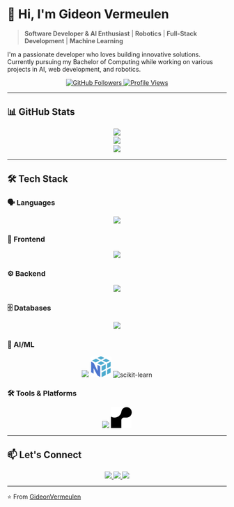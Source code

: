 # 👋 Hi, I'm Gideon Vermeulen

> **Software Developer & AI Enthusiast** | **Robotics** | **Full-Stack Development** | **Machine Learning**

I'm a passionate developer who loves building innovative solutions. Currently pursuing my Bachelor of Computing while working on various projects in AI, web development, and robotics.

<p align="center">
  <a href="https://github.com/GideonVermeulen">
    <img src="https://img.shields.io/github/followers/GideonVermeulen?style=for-the-badge&logo=github&color=blueviolet&labelColor=000000" alt="GitHub Followers"/>
  </a>
  <a href="https://github.com/GideonVermeulen">
    <img src="https://komarev.com/ghpvc/?username=GideonVermeulen&style=for-the-badge&color=blueviolet&labelColor=000000" alt="Profile Views"/>
  </a>
</p>

---

## 📊 GitHub Stats

<p align="center">
  <img src="https://github-readme-stats.vercel.app/api?username=GideonVermeulen&show_icons=true&theme=nightowl&hide_title=true&count_private=true&bg_color=000000&title_color=7cebf5&text_color=ffffff&icon_color=7cebf5&border_color=7cebf5" />
  <br>
  <img src="https://github-readme-streak-stats.herokuapp.com/?user=GideonVermeulen&theme=nightowl&background=000000&border=7cebf5&stroke=7cebf5&ring=7cebf5&fire=7cebf5&currStreakLabel=7cebf5" />
  <br>
  <img src="https://github-readme-stats.vercel.app/api/top-langs/?username=GideonVermeulen&layout=compact&theme=nightowl&bg_color=000000&title_color=7cebf5&text_color=ffffff&border_color=7cebf5&langs_count=8" />
</p>

---

## 🛠️ Tech Stack

### 🗣️ Languages
<p align="center">
  <img src="https://skillicons.dev/icons?i=js,ts,python,java,cs,cpp,postgres" />
</p>

### 🎨 Frontend
<p align="center">
  <img src="https://skillicons.dev/icons?i=react,vite,tailwind,html,css" />
</p>

### ⚙️ Backend
<p align="center">
  <img src="https://skillicons.dev/icons?i=nodejs,express,flask" />
</p>

### 🗄️ Databases
<p align="center">
  <img src="https://skillicons.dev/icons?i=mongodb,redis,postgresql,mysql,sqlite" />
</p>

### 🤖 AI/ML
<p align="center">
  <img src="https://skillicons.dev/icons?i=tensorflow,opencv" />
  <img src="https://raw.githubusercontent.com/devicons/devicon/master/icons/numpy/numpy-original.svg" width="48" height="48" alt="NumPy"/>
  <img src="https://upload.wikimedia.org/wikipedia/commons/0/05/Scikit_learn_logo_small.svg" width="48" height="48" alt="scikit-learn"/>
</p>

### 🛠️ Tools & Platforms
<p align="center">
  <img src="https://skillicons.dev/icons?i=docker,git,arduino,postman,vscode" />
  <img src="https://raw.githubusercontent.com/simple-icons/simple-icons/develop/icons/render.svg" width="48" height="48" alt="Render"/>
</p>

---

## 📫 Let's Connect

<p align="center">
  <a href="mailto:gideonnicovermeulebn@gmail.com">
    <img src="https://img.shields.io/badge/Email-gideonnicovermeulebn@gmail.com-EA4335?style=for-the-badge&logo=gmail&logoColor=white"/>
  </a>
  <a href="https://gideonvermeulen.github.io/CV_Website">
    <img src="https://img.shields.io/badge/Portfolio-gideonvermeulen.github.io-4285F4?style=for-the-badge&logo=google-chrome&logoColor=white"/>
  </a>
  <a href="https://github.com/GideonVermeulen">
    <img src="https://img.shields.io/badge/GitHub-GideonVermeulen-181717?style=for-the-badge&logo=github&logoColor=white"/>
  </a>
</p>

---

⭐️ From [GideonVermeulen](https://github.com/GideonVermeulen)

